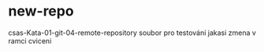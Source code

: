 # new-repo
 csas-Kata-01-git-04-remote-repository
soubor pro testování
jakasi zmena v ramci cviceni
